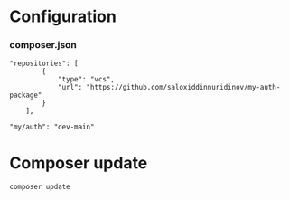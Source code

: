 # Configuration

### composer.json

```
"repositories": [
        {
            "type": "vcs",
            "url": "https://github.com/saloxiddinnuridinov/my-auth-package"
        }
    ],
```
```
"my/auth": "dev-main"
```

# Composer update

```
composer update
```